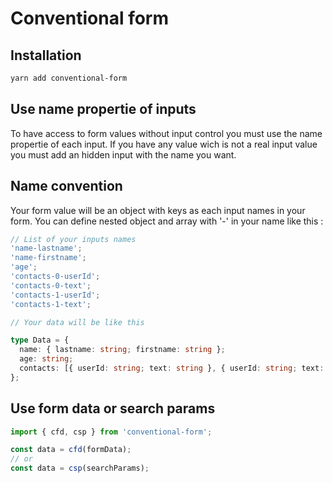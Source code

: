 # Conventional form

## Installation

```bash
yarn add conventional-form
```

## Use name propertie of inputs

To have access to form values without input control you must use the name propertie of each input.
If you have any value wich is not a real input value you must add an hidden input with the name you want.

## Name convention

Your form value will be an object with keys as each input names in your form.
You can define nested object and array with '-' in your name like this :

```ts
// List of your inputs names
'name-lastname';
'name-firstname';
'age';
'contacts-0-userId';
'contacts-0-text';
'contacts-1-userId';
'contacts-1-text';

// Your data will be like this

type Data = {
  name: { lastname: string; firstname: string };
  age: string;
  contacts: [{ userId: string; text: string }, { userId: string; text: string }];
};
```

## Use form data or search params

```ts
import { cfd, csp } from 'conventional-form';

const data = cfd(formData);
// or
const data = csp(searchParams);
```
